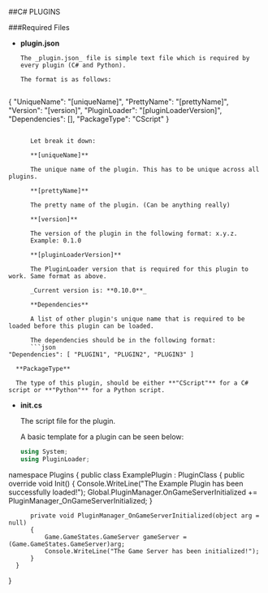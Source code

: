 ##C# PLUGINS

###Required Files

* **plugin.json**

      The _plugin.json_ file is simple text file which is required by every plugin (C# and Python).

      The format is as follows:
   ```json
{
	"UniqueName": "[uniqueName]",
	"PrettyName": "[prettyName]",
	"Version": "[version]",
	"PluginLoader": "[pluginLoaderVersion]",
	"Dependencies": [],
	"PackageType": "CScript"
}
```

      Let break it down:
      
      **[uniqueName]**

      The unique name of the plugin. This has to be unique across all plugins.

      **[prettyName]**

      The pretty name of the plugin. (Can be anything really)

      **[version]**

      The version of the plugin in the following format: x.y.z.
      Example: 0.1.0

      **[pluginLoaderVersion]**

      The PluginLoader version that is required for this plugin to work. Same format as above.

      _Current version is: **0.10.0**_

      **Dependencies**

      A list of other plugin's unique name that is required to be loaded before this plugin can be loaded.

      The dependencies should be in the following format:
      ```json
"Dependencies": [ "PLUGIN1", "PLUGIN2", "PLUGIN3" ]
```

      **PackageType**

      The type of this plugin, should be either **"CScript"** for a C# script or **"Python"** for a Python script.



* **__init__.cs**

   The script file for the plugin.
   
   A basic template for a plugin can be seen below:
   ```C#
   using System;
   using PluginLoader;

namespace Plugins
{
      public class ExamplePlugin : PluginClass
      {
          public override void Init()
          {
              Console.WriteLine("The Example Plugin has been successfully loaded!");
              Global.PluginManager.OnGameServerInitialized += PluginManager_OnGameServerInitialized;
          }
          
          private void PluginManager_OnGameServerInitialized(object arg = null)
          {
              Game.GameStates.GameServer gameServer = (Game.GameStates.GameServer)arg;
              Console.WriteLine("The Game Server has been initialized!");
          }
      }
}
   
   ```
